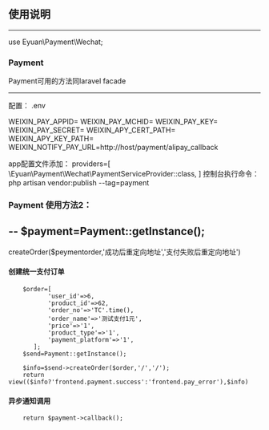 ## 使用说明

---
use Eyuan\Payment\Wechat;
### Payment

Payment可用的方法同laravel facade

---
配置：
.env

WEIXIN_PAY_APPID=
WEIXIN_PAY_MCHID=
WEIXIN_PAY_KEY=
WEIXIN_PAY_SECRET=
WEIXIN_APY_CERT_PATH=
WEIXIN_APY_KEY_PATH=
WEIXIN_NOTIFY_PAY_URL=http://host/payment/alipay_callback

app配置文件添加：
providers=[
    \Eyuan\Payment\Wechat\PaymentServiceProvider::class,
]
控制台执行命令：php artisan vendor:publish --tag=payment



### Payment 使用方法2：
--
$payment=Payment::getInstance();
--
createOrder($peymentorder,'成功后重定向地址','支付失败后重定向地址')
#### 创建统一支付订单
```
    $order=[
           'user_id'=>6,
           'product_id'=>62,
           'order_no'=>'TC'.time(),
           'order_name'=>'测试支付1元',
           'price'=>'1',
           'product_type'=>'1',
           'payment_platform'=>'1',
       ];
    $send=Payment::getInstance();

    $info=$send->createOrder($order,'/','/');
    return view(($info?'frontend.payment.success':'frontend.pay_error'),$info)
```

#### 异步通知调用
```
    return $payment->callback();
```
